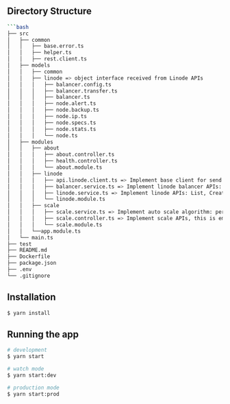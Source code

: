 ## Directory Structure
```bash
```bash
├── src
│   ├── common
│   │   ├── base.error.ts
│   │   ├── helper.ts
│   │   ├── rest.client.ts
│   ├── models
│   │   ├── common
│   │   ├── linode => object interface received from Linode APIs
│   │   │   ├── balancer.config.ts
│   │   │   ├── balancer.transfer.ts
│   │   │   ├── balancer.ts
│   │   │   ├── node.alert.ts
│   │   │   ├── node.backup.ts
│   │   │   ├── node.ip.ts
│   │   │   ├── node.specs.ts
│   │   │   ├── node.stats.ts
│   │   │   └── node.ts
│   ├── modules
│   │   ├── about
│   │   │   ├── about.controller.ts
│   │   │   ├── health.controller.ts
│   │   │   └── about.module.ts
│   │   ├── linode
│   │   │   ├── api.linode.client.ts => Implement base client for send request to Linode service
│   │   │   ├── balancer.service.ts => Implement linode balancer APIs: List, Config List, Nodes List, Node Create, Node Delete
│   │   │   ├── linode.service.ts => Implement linode APIs: List, Create, View, Stats, Delete, Clone, Boot, Allocate IP, ...
│   │   │   └── linode.module.ts
│   │   ├── scale
│   │   │   ├── scale.service.ts => Implement auto scale algorithm: periodic checking, scale down, scale up
│   │   │   ├── scale.controller.ts => Implement scale APIs, this is empty now
│   │   │   └── scale.module.ts
│   │   └──app.module.ts
│   └── main.ts
├── test
├── README.md
├── Dockerfile
├── package.json
├── .env
└── .gitignore
```

## Installation

```bash
$ yarn install
```

## Running the app

```bash
# development
$ yarn start

# watch mode
$ yarn start:dev

# production mode
$ yarn start:prod
```


